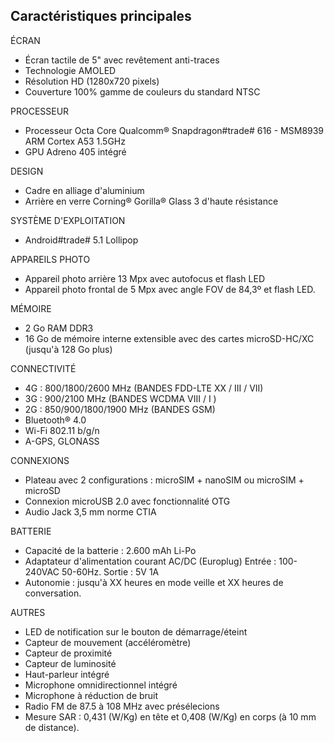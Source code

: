 ## Caractéristiques principales

ÉCRAN
- Écran tactile de 5" avec revêtement anti-traces 
- Technologie AMOLED
- Résolution HD (1280x720 pixels)
- Couverture 100% gamme de couleurs du standard NTSC

PROCESSEUR
- Processeur Octa Core Qualcomm® Snapdragon#trade# 616 - MSM8939 ARM Cortex A53 1.5GHz
- GPU Adreno 405 intégré

DESIGN
- Cadre en alliage d'aluminium
- Arrière en verre Corning® Gorilla® Glass 3 d'haute résistance

SYSTÈME D'EXPLOITATION
- Android#trade# 5.1 Lollipop

APPAREILS PHOTO
- Appareil photo arrière 13 Mpx avec autofocus et flash LED
- Appareil photo frontal de 5 Mpx avec angle FOV de 84,3º et flash LED. 

MÉMOIRE
- 2 Go RAM DDR3
- 16 Go de mémoire interne extensible avec des cartes microSD-HC/XC (jusqu'à 128 Go plus)

CONNECTIVITÉ
- 4G : 800/1800/2600 MHz (BANDES FDD-LTE XX / III / VII)
- 3G : 900/2100 MHz (BANDES WCDMA VIII / I )
- 2G : 850/900/1800/1900 MHz (BANDES GSM)
- Bluetooth® 4.0
- Wi-Fi 802.11 b/g/n
- A-GPS, GLONASS

CONNEXIONS
- Plateau avec 2 configurations : microSIM + nanoSIM ou microSIM + microSD
- Connexion microUSB 2.0 avec fonctionnalité OTG
- Audio Jack 3,5 mm norme CTIA

BATTERIE
- Capacité de la batterie : 2.600 mAh Li-Po
- Adaptateur d'alimentation courant AC/DC (Europlug) Entrée : 100-240VAC 50-60Hz. Sortie :  5V 1A
- Autonomie : jusqu'à XX heures en mode veille et XX heures de conversation.

AUTRES
- LED de notification sur le bouton de démarrage/éteint
- Capteur de mouvement (accéléromètre)
- Capteur de proximité
- Capteur de luminosité
- Haut-parleur intégré
- Microphone omnidirectionnel intégré
- Microphone à réduction de bruit
- Radio FM de 87.5 à 108 MHz avec présélecions
- Mesure SAR : 0,431 (W/Kg) en tête et 0,408 (W/Kg) en corps (à 10 mm de distance).
